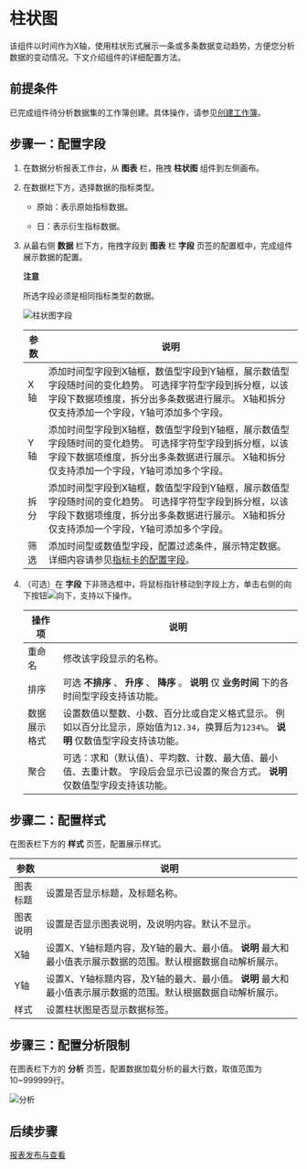 柱状图 
========================

该组件以时间作为X轴，使用柱状形式展示一条或多条数据变动趋势，方便您分析数据的变动情况。下文介绍组件的详细配置方法。

前提条件 
-------------------------

已完成组件待分析数据集的工作簿创建。具体操作，请参见[创建工作簿](/cn.zh-CN/数据洞察分析/数据分析报表配置/创建工作簿.md)。

步骤一：配置字段 
-----------------------------

1. 在数据分析报表工作台，从 **图表** 栏，拖拽 **柱状图** 组件到左侧画布。

   

2. 在数据栏下方，选择数据的指标类型。

   * 原始：表示原始指标数据。

     
   
   * 日：表示衍生指标数据。

     
   

   

3. 从最右侧 **数据** 栏下方，拖拽字段到 **图表** 栏 **字段** 页签的配置框中，完成组件展示数据的配置。

   
   **注意**

   所选字段必须是相同指标类型的数据。

   

   ![柱状图字段](https://static-aliyun-doc.oss-accelerate.aliyuncs.com/assets/img/zh-CN/2976170161/p175506.png)

   
   

   | 参数 |                                                                  说明                                                                   |
   |----|---------------------------------------------------------------------------------------------------------------------------------------|
   | X轴 | 添加时间型字段到X轴框，数值型字段到Y轴框，展示数值型字段随时间的变化趋势。 可选择字符型字段到拆分框，以该字段下数据项维度，拆分出多条数据进行展示。 X轴和拆分仅支持添加一个字段，Y轴可添加多个字段。 |
   | Y轴 | 添加时间型字段到X轴框，数值型字段到Y轴框，展示数值型字段随时间的变化趋势。 可选择字符型字段到拆分框，以该字段下数据项维度，拆分出多条数据进行展示。 X轴和拆分仅支持添加一个字段，Y轴可添加多个字段。 |
   | 拆分 | 添加时间型字段到X轴框，数值型字段到Y轴框，展示数值型字段随时间的变化趋势。 可选择字符型字段到拆分框，以该字段下数据项维度，拆分出多条数据进行展示。 X轴和拆分仅支持添加一个字段，Y轴可添加多个字段。 |
   | 筛选 | 添加时间型或数值型字段，配置过滤条件，展示特定数据。详细内容请参见[指标卡的配置字段](/cn.zh-CN/数据洞察分析/组件配置/指示卡.md)。                                            |

   

   

   

4. （可选）在 **字段** 下非筛选框中，将鼠标指针移动到字段上方，单击右侧的向下按钮![向下](https://static-aliyun-doc.oss-accelerate.aliyuncs.com/assets/img/zh-CN/5776657061/p190041.png)，支持以下操作。

   

   |  操作项   |                                                      说明                                                       |
   |--------|---------------------------------------------------------------------------------------------------------------|
   | 重命名    | 修改该字段显示的名称。                                                                                                   |
   | 排序     | 可选 **不排序** 、 **升序** 、 **降序** 。 **说明** 仅 **业务时间** 下的各时间型字段支持该功能。                               |
   | 数据展示格式 | 设置数值以整数、小数、百分比或自定义格式显示。 例如以百分比显示，原始值为`12.34`，换算后为`1234%`。 **说明** 仅数值型字段支持该功能。 |
   | 聚合     | 可选：求和（默认值）、平均数、计数、最大值、最小值、去重计数。 字段后会显示已设置的聚合方式。 **说明** 仅数值型字段支持该功能。           |

   

   




步骤二：配置样式 
-----------------------------

在图表栏下方的 **样式** 页签，配置展示样式。


|  参数  |                                     说明                                      |
|------|-----------------------------------------------------------------------------|
| 图表标题 | 设置是否显示标题，及标题名称。                                                             |
| 图表说明 | 设置是否显示图表说明，及说明内容。默认不显示。                                                     |
| X轴   | 设置X、Y轴标题内容，及Y轴的最大、最小值。 **说明** 最大和最小值表示展示数据的范围。默认根据数据自动解析展示。 |
| Y轴   | 设置X、Y轴标题内容，及Y轴的最大、最小值。 **说明** 最大和最小值表示展示数据的范围。默认根据数据自动解析展示。 |
| 样式   | 设置柱状图是否显示数据标签。                                                              |



步骤三：配置分析限制 
-------------------------------

在图表栏下方的 **分析** 页签，配置数据加载分析的最大行数，取值范围为10\~999999行。

![分析](https://static-aliyun-doc.oss-accelerate.aliyuncs.com/assets/img/zh-CN/9710813061/p174950.png)



后续步骤 
-------------------------

[报表发布与查看](/cn.zh-CN/数据洞察分析/报表发布与查看.md)
